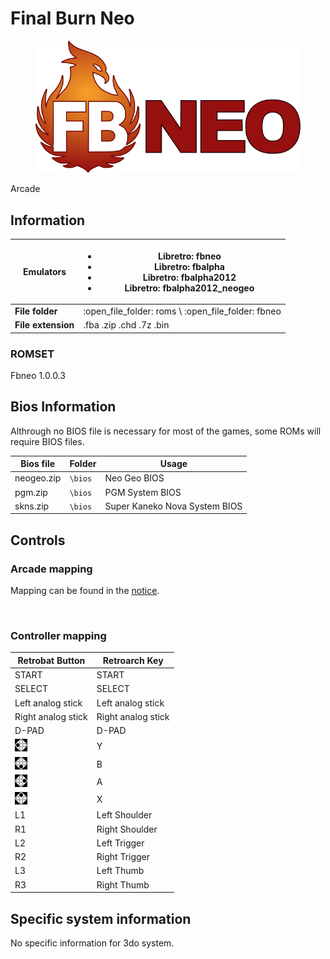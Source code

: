# Final Burn Neo

<figure><img src="https://raw.githubusercontent.com/fabricecaruso/es-theme-carbon/5149a33eed46b2af638b06119397d4023b75131f/art/logos/fbneo.svg" alt=""><figcaption></figcaption></figure>

Arcade

## Information

| **Emulators**      | <ul><li>Libretro: fbneo</li><li>Libretro: fbalpha</li><li>Libretro: fbalpha2012</li><li>Libretro: fbalpha2012_neogeo</li></ul> |
| ------------------ | ------------------------------------------------------------------------------------------------------------------------------ |
| **File folder**    | :open\_file\_folder: roms \ :open\_file\_folder: fbneo                                                                         |
| **File extension** | .fba .zip .chd .7z .bin                                                                                                        |

### ROMSET&#x20;

Fbneo 1.0.0.3

## Bios Information

Althrough no BIOS file is necessary for most of the games, some ROMs will require BIOS files.

| Bios file  | Folder  | Usage                         |
| ---------- | ------- | ----------------------------- |
| neogeo.zip | `\bios` | Neo Geo BIOS                  |
| pgm.zip    | `\bios` | PGM System BIOS               |
| skns.zip   | `\bios` | Super Kaneko Nova System BIOS |

## Controls

### Arcade mapping

Mapping can be found in the [notice](http://retrobat.ovh/notice/notice.pdf).

<figure><img src="https://i.imgur.com/kXBcdsB.png" alt=""><figcaption></figcaption></figure>

### Controller mapping

| Retrobat Button                                | Retroarch Key      |
| ---------------------------------------------- | ------------------ |
| START                                          | START              |
| SELECT                                         | SELECT             |
| Left analog stick                              | Left analog stick  |
| Right analog stick                             | Right analog stick |
| D-PAD                                          | D-PAD              |
| ![](<../../.gitbook/assets/image (2) (1).png>) | Y                  |
| ![](<../../.gitbook/assets/image (1) (2).png>) | B                  |
| ![](<../../.gitbook/assets/image (4).png>)     | A                  |
| ![](<../../.gitbook/assets/image (3) (1).png>) | X                  |
| L1                                             | Left Shoulder      |
| R1                                             | Right Shoulder     |
| L2                                             | Left Trigger       |
| R2                                             | Right Trigger      |
| L3                                             | Left Thumb         |
| R3                                             | Right Thumb        |

## Specific system information

No specific information for 3do system.
